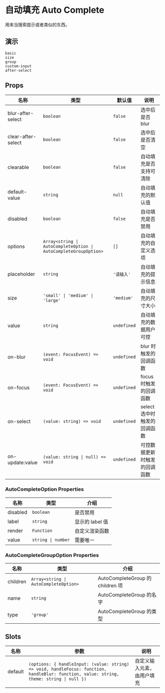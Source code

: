 # 自动填充 Auto Complete

用来当搜索提示或者类似的东西。

## 演示

```demo
basic
size
group
custom-input
after-select
```

## Props

| 名称 | 类型 | 默认值 | 说明 |
| --- | --- | --- | --- |
| blur-after-select | `boolean` | `false` | 选中后是否 blur |
| clear-after-select | `boolean` | `false` | 选中后是否清空 |
| clearable | `boolean` | `false` | 自动填充是否支持可清除 |
| default-value | `string` | `null` | 自动填充的默认值 |
| disabled | `boolean` | `false` | 自动填充是否禁用 |
| options | `Array<string \| AutoCompleteOption \| AutoCompleteGroupOption>` | `[]` | 自动填充的自定义选项 |
| placeholder | `string` | `'请输入'` | 自动填充的提示信息 |
| size | `'small' \| 'medium' \| 'large'` | `'medium'` | 自动填充的尺寸大小 |
| value | `string` | `undefined` | 自动填充的数据用户可控 |
| on-blur | `(event: FocusEvent) => void` | `undefined` | blur 时触发的回调函数 |
| on-focus | `(event: FocusEvent) => void` | `undefined` | focus 时触发的回调函数 |
| on-select | `(value: string) => void` | `undefined` | select 选中时触发的回调函数 |
| on-update:value | `(value: string \| null) => void` | `undefined` | 可控数据更新时触发的回调函数 |

### AutoCompleteOption Properties

| 名称     | 类型               | 介绍            |
| -------- | ------------------ | --------------- |
| disabled | `boolean`          | 是否禁用        |
| label    | `string`           | 显示的 label 值 |
| render   | `Function`         | 自定义渲染函数  |
| value    | `string \| number` | 需要唯一        |

### AutoCompleteGroupOption Properties

| 名称 | 类型 | 介绍 |
| --- | --- | --- |
| children | `Array<string \| AutoCompleteOption>` | AutoCompleteGroup 的 children 项 |
| name | `string` | AutoCompleteGroup 的名字 |
| type | `'group'` | AutoCompleteGroup 的类型 |

## Slots

| 名称 | 参数 | 说明 |
| --- | --- | --- |
| default | `(options: { handleInput: (value: string) => void, handleFocus: function, handleBlur: function, value: string, theme: string \| null })` | 自定义输入元素，由用户填充 |
